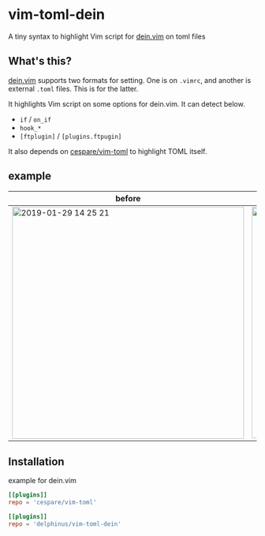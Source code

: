 # vim-toml-dein

A tiny syntax to highlight Vim script for [dein.vim][] on toml files

[dein.vim]: https://github.com/Shougo/dein.vim

## What's this?

[dein.vim][] supports two formats for setting.  One is on `.vimrc`, and another is external `.toml` files.  This is for the latter.

It highlights Vim script on some options for dein.vim.  It can detect below.

* `if` / `on_if`
* `hook_*`
* `[ftplugin]` / `[plugins.ftpugin]`

It also depends on [cespare/vim-toml][] to highlight TOML itself.

[cespare/vim-toml]: https://github.com/cespare/vim-toml

## example

| before                                                                                                                                                | after                                                                                                                                                 |
|-------------------------------------------------------------------------------------------------------------------------------------------------------|-------------------------------------------------------------------------------------------------------------------------------------------------------|
| <img width="470" alt="2019-01-29 14 25 21" src="https://user-images.githubusercontent.com/1239245/51886194-11c8fe00-23d2-11e9-8bd8-5c1ed347d99c.png"> | <img width="469" alt="2019-01-29 14 24 31" src="https://user-images.githubusercontent.com/1239245/51886183-0bd31d00-23d2-11e9-8563-9748978d998c.png"> |

## Installation

example for dein.vim

```toml
[[plugins]]
repo = 'cespare/vim-toml'

[[plugins]]
repo = 'delphinus/vim-toml-dein'
```
